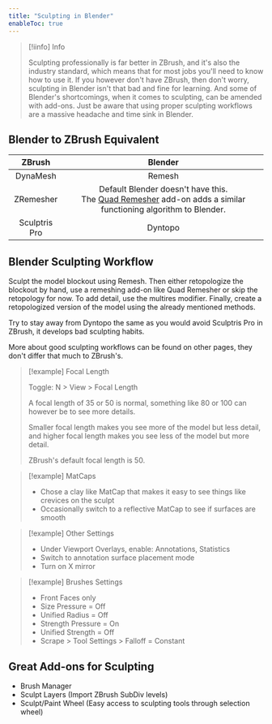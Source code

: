 ```yaml
---
title: "Sculpting in Blender"
enableToc: true
---
```


>[!iinfo] Info
>
>Sculpting professionally is far better in ZBrush, and it's also the industry standard, which means that for most jobs you'll need to know how to use it. If you however don't have ZBrush, then don't worry, sculpting in Blender isn't that bad and fine for learning. And some of Blender's shortcomings, when it comes to sculpting, can be amended with add-ons. Just be aware that using proper sculpting workflows are a massive headache and time sink in Blender.

## Blender to ZBrush Equivalent

|ZBrush|Blender|
|:-:|:-:|
|DynaMesh|Remesh
|ZRemesher|Default Blender doesn't have this.<br>The [Quad Remesher](https://exoside.com/quadremesher/) add-on adds a similar functioning algorithm to Blender.
|Sculptris Pro|Dyntopo

## Blender Sculpting Workflow

Sculpt the model blockout using Remesh. Then either retopologize the blockout by hand, use a remeshing add-on like Quad Remesher or skip the retopology for now. To add detail, use the multires modifier. Finally, create a retopologized version of the model using the already mentioned methods.

Try to stay away from Dyntopo the same as you would avoid Sculptris Pro in ZBrush, it develops bad sculpting habits.

More about good sculpting workflows can be found on other pages, they don't differ that much to ZBrush's.


>[!example] Focal Length
>
>Toggle: N > View > Focal Length
>
>A focal length of 35 or 50 is normal, something like 80 or 100 can however be to see more
details.
>
>Smaller focal length makes you see more of the model but less detail, and 
higher focal length makes you see less of the model but more detail.
>
>ZBrush's default focal length is 50.

>[!example] MatCaps
> 
>- Chose a clay like MatCap that makes it easy to see things like crevices on the sculpt
>- Occasionally switch to a reflective MatCap to see if surfaces are smooth  

>[!example] Other Settings
>
>- Under Viewport Overlays, enable: Annotations, Statistics
>- Switch to annotation surface placement mode 
>- Turn on X mirror

>[!example] Brushes Settings
>
>- Front Faces only
>- Size Pressure = Off
>- Unified Radius = Off
>- Strength Pressure = On
>- Unified Strength = Off
>- Scrape > Tool Settings > Falloff = Constant

## Great Add-ons for Sculpting
- Brush Manager
- Sculpt Layers (Import ZBrush SubDiv levels)
- Sculpt/Paint Wheel (Easy access to sculpting tools through selection wheel)

